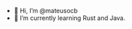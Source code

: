 - 👋 Hi, I’m @mateusocb
- 🌱 I’m currently learning Rust and Java.
<!---
mateusocb/mateusocb is a ✨ special ✨ repository because its `README.md` (this file) appears on your GitHub profile.
You can click the Preview link to take a look at your changes.
--->
